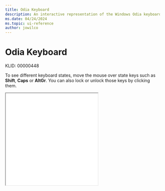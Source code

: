 ```yaml
---
title: Odia Keyboard
description: An interactive representation of the Windows Odia keyboard. To see different keyboard states, click or move the mouse over the state keys.
ms.date: 04/24/2024
ms.topic: ui-reference
author: jowilco
---
```


# Odia Keyboard

KLID: 00000448

To see different keyboard states, move the mouse over state keys such as **Shift**, **Caps** or **AltGr**. You can also lock or unlock those keys by clicking them.

<iframe src="kbdinori.html" height="300"></iframe>
